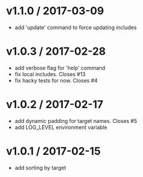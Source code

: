 
v1.1.0 / 2017-03-09
===================

  * add 'update' command to force updating includes

v1.0.3 / 2017-02-28
===================

  * add verbose flag for 'help' command
  * fix local includes. Closes #13
  * fix hacky tests for now. Closes #4

v1.0.2 / 2017-02-17
===================

  * add dynamic padding for target names. Closes #5
  * add LOG_LEVEL environment variable

v1.0.1 / 2017-02-15
===================

  * add sorting by target
